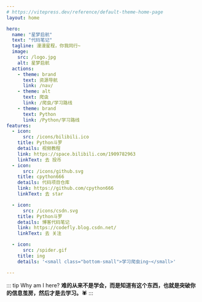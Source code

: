 ```yaml
---
# https://vitepress.dev/reference/default-theme-home-page
layout: home

hero:
  name: "星梦启航"
  text: "代码笔记"
  tagline: 漫漫星程，你我同行~
  image:
    src: /logo.jpg
    alt: 星梦启航
  actions:
    - theme: brand
      text: 资源导航
      link: /nav/
    - theme: alt
      text: 爬虫
      link: /爬虫/学习路线
    - theme: brand
      text: Python
      link: /Python/学习路线
features:
  - icon:
      src: /icons/bilibili.ico
    title: Python斗罗
    details: 视频教程
    link: https://space.bilibili.com/1909782963
    linkText: 去 投币
  - icon:
      src: /icons/github.svg
    title: cpython666
    details: 代码项目仓库
    link: https://github.com/cpython666
    linkText: 去 star

  - icon:
      src: /icons/csdn.svg
    title: Python斗罗
    details: 博客代码笔记
    link: https://codefly.blog.csdn.net/
    linkText: 去 关注

  - icon:
      src: /spider.gif
    title: ing
    details: '<small class="bottom-small">学习爬虫ing~</small>'

---
```


::: tip Why am I here?
**难的从来不是学会，而是知道有这个东西，也就是突破你的信息茧房，然后才是去学习。**:spider:
:::
